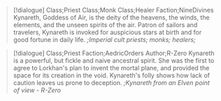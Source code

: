 >[!dialogue] Class;Priest Class;Monk Class;Healer Faction;NineDivines
Kynareth, Goddess of Air, is the deity of the heavens, the winds, the elements, and the unseen spirits of the air. Patron of sailors and travelers, Kynareth is invoked for auspicious stars at birth and for good fortune in daily life.
*;Imperial cult priests; monks; healers;*

>[!dialogue] Class;Priest Faction;AedricOrders Author;R-Zero
Kynareth is a powerful, but fickle and naive ancestral spirit. She was the first to agree to Lorkhan's plan to invent the mortal plane, and provided the space for its creation in the void. Kynareth's folly shows how lack of caution leaves us prone to deception.
*;Kynareth from an Elven point of view - R-Zero*
